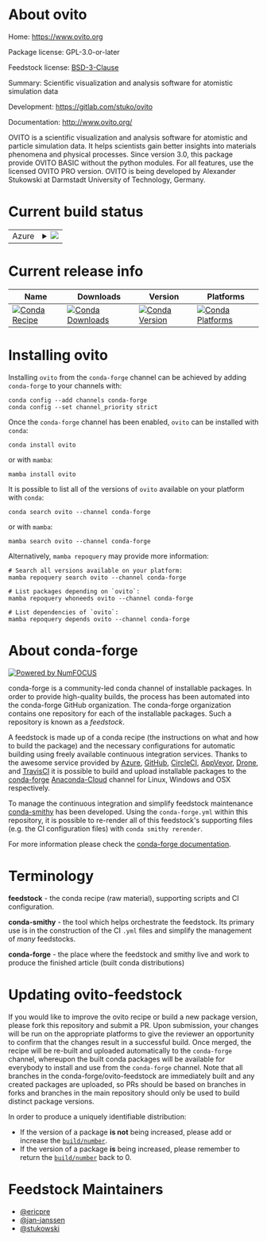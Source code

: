 About ovito
===========

Home: https://www.ovito.org

Package license: GPL-3.0-or-later

Feedstock license: [BSD-3-Clause](https://github.com/conda-forge/ovito-feedstock/blob/main/LICENSE.txt)

Summary: Scientific visualization and analysis software for atomistic simulation data

Development: https://gitlab.com/stuko/ovito

Documentation: http://www.ovito.org/

OVITO is a scientific visualization and analysis software for
atomistic and particle simulation data. It helps scientists gain
better insights into materials phenomena and physical processes.
Since version 3.0, this package provide OVITO BASIC without the python modules.
For all features, use the licensed OVITO PRO version.
OVITO is being developed by Alexander Stukowski at Darmstadt
University of Technology, Germany.


Current build status
====================


<table>
    
  <tr>
    <td>Azure</td>
    <td>
      <details>
        <summary>
          <a href="https://dev.azure.com/conda-forge/feedstock-builds/_build/latest?definitionId=3178&branchName=main">
            <img src="https://dev.azure.com/conda-forge/feedstock-builds/_apis/build/status/ovito-feedstock?branchName=main">
          </a>
        </summary>
        <table>
          <thead><tr><th>Variant</th><th>Status</th></tr></thead>
          <tbody><tr>
              <td>linux_64</td>
              <td>
                <a href="https://dev.azure.com/conda-forge/feedstock-builds/_build/latest?definitionId=3178&branchName=main">
                  <img src="https://dev.azure.com/conda-forge/feedstock-builds/_apis/build/status/ovito-feedstock?branchName=main&jobName=linux&configuration=linux_64_" alt="variant">
                </a>
              </td>
            </tr><tr>
              <td>osx_64</td>
              <td>
                <a href="https://dev.azure.com/conda-forge/feedstock-builds/_build/latest?definitionId=3178&branchName=main">
                  <img src="https://dev.azure.com/conda-forge/feedstock-builds/_apis/build/status/ovito-feedstock?branchName=main&jobName=osx&configuration=osx_64_" alt="variant">
                </a>
              </td>
            </tr><tr>
              <td>win_64</td>
              <td>
                <a href="https://dev.azure.com/conda-forge/feedstock-builds/_build/latest?definitionId=3178&branchName=main">
                  <img src="https://dev.azure.com/conda-forge/feedstock-builds/_apis/build/status/ovito-feedstock?branchName=main&jobName=win&configuration=win_64_" alt="variant">
                </a>
              </td>
            </tr>
          </tbody>
        </table>
      </details>
    </td>
  </tr>
</table>

Current release info
====================

| Name | Downloads | Version | Platforms |
| --- | --- | --- | --- |
| [![Conda Recipe](https://img.shields.io/badge/recipe-ovito-green.svg)](https://anaconda.org/conda-forge/ovito) | [![Conda Downloads](https://img.shields.io/conda/dn/conda-forge/ovito.svg)](https://anaconda.org/conda-forge/ovito) | [![Conda Version](https://img.shields.io/conda/vn/conda-forge/ovito.svg)](https://anaconda.org/conda-forge/ovito) | [![Conda Platforms](https://img.shields.io/conda/pn/conda-forge/ovito.svg)](https://anaconda.org/conda-forge/ovito) |

Installing ovito
================

Installing `ovito` from the `conda-forge` channel can be achieved by adding `conda-forge` to your channels with:

```
conda config --add channels conda-forge
conda config --set channel_priority strict
```

Once the `conda-forge` channel has been enabled, `ovito` can be installed with `conda`:

```
conda install ovito
```

or with `mamba`:

```
mamba install ovito
```

It is possible to list all of the versions of `ovito` available on your platform with `conda`:

```
conda search ovito --channel conda-forge
```

or with `mamba`:

```
mamba search ovito --channel conda-forge
```

Alternatively, `mamba repoquery` may provide more information:

```
# Search all versions available on your platform:
mamba repoquery search ovito --channel conda-forge

# List packages depending on `ovito`:
mamba repoquery whoneeds ovito --channel conda-forge

# List dependencies of `ovito`:
mamba repoquery depends ovito --channel conda-forge
```


About conda-forge
=================

[![Powered by
NumFOCUS](https://img.shields.io/badge/powered%20by-NumFOCUS-orange.svg?style=flat&colorA=E1523D&colorB=007D8A)](https://numfocus.org)

conda-forge is a community-led conda channel of installable packages.
In order to provide high-quality builds, the process has been automated into the
conda-forge GitHub organization. The conda-forge organization contains one repository
for each of the installable packages. Such a repository is known as a *feedstock*.

A feedstock is made up of a conda recipe (the instructions on what and how to build
the package) and the necessary configurations for automatic building using freely
available continuous integration services. Thanks to the awesome service provided by
[Azure](https://azure.microsoft.com/en-us/services/devops/), [GitHub](https://github.com/),
[CircleCI](https://circleci.com/), [AppVeyor](https://www.appveyor.com/),
[Drone](https://cloud.drone.io/welcome), and [TravisCI](https://travis-ci.com/)
it is possible to build and upload installable packages to the
[conda-forge](https://anaconda.org/conda-forge) [Anaconda-Cloud](https://anaconda.org/)
channel for Linux, Windows and OSX respectively.

To manage the continuous integration and simplify feedstock maintenance
[conda-smithy](https://github.com/conda-forge/conda-smithy) has been developed.
Using the ``conda-forge.yml`` within this repository, it is possible to re-render all of
this feedstock's supporting files (e.g. the CI configuration files) with ``conda smithy rerender``.

For more information please check the [conda-forge documentation](https://conda-forge.org/docs/).

Terminology
===========

**feedstock** - the conda recipe (raw material), supporting scripts and CI configuration.

**conda-smithy** - the tool which helps orchestrate the feedstock.
                   Its primary use is in the construction of the CI ``.yml`` files
                   and simplify the management of *many* feedstocks.

**conda-forge** - the place where the feedstock and smithy live and work to
                  produce the finished article (built conda distributions)


Updating ovito-feedstock
========================

If you would like to improve the ovito recipe or build a new
package version, please fork this repository and submit a PR. Upon submission,
your changes will be run on the appropriate platforms to give the reviewer an
opportunity to confirm that the changes result in a successful build. Once
merged, the recipe will be re-built and uploaded automatically to the
`conda-forge` channel, whereupon the built conda packages will be available for
everybody to install and use from the `conda-forge` channel.
Note that all branches in the conda-forge/ovito-feedstock are
immediately built and any created packages are uploaded, so PRs should be based
on branches in forks and branches in the main repository should only be used to
build distinct package versions.

In order to produce a uniquely identifiable distribution:
 * If the version of a package **is not** being increased, please add or increase
   the [``build/number``](https://docs.conda.io/projects/conda-build/en/latest/resources/define-metadata.html#build-number-and-string).
 * If the version of a package **is** being increased, please remember to return
   the [``build/number``](https://docs.conda.io/projects/conda-build/en/latest/resources/define-metadata.html#build-number-and-string)
   back to 0.

Feedstock Maintainers
=====================

* [@ericpre](https://github.com/ericpre/)
* [@jan-janssen](https://github.com/jan-janssen/)
* [@stukowski](https://github.com/stukowski/)

